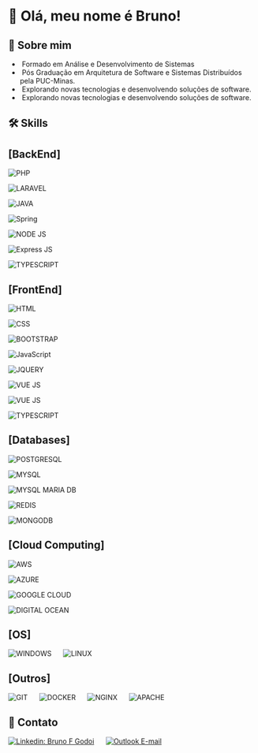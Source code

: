 # 👋 Olá, meu nome é Bruno!

## 🚀 Sobre mim

- &nbsp;Formado em Análise e Desenvolvimento de Sistemas
- &nbsp;Pós Graduação em Arquitetura de Software e Sistemas Distribuídos pela PUC-Minas.
- &nbsp;Explorando novas tecnologias e desenvolvendo soluções de software.
- &nbsp;Explorando novas tecnologias e desenvolvendo soluções de software.


## 🛠 Skills

## [BackEnd]
![PHP](https://img.shields.io/badge/PHP-777BB4?style=for-the-badge&logo=php&logoColor=white)

![LARAVEL](https://img.shields.io/badge/Laravel-FF2D20?style=for-the-badge&logo=laravel&logoColor=white)


![JAVA](https://img.shields.io/badge/Java-ED8B00?style=for-the-badge&logo=java&logoColor=white)


![Spring](https://img.shields.io/badge/Spring-6DB33F?style=for-the-badge&logo=spring&logoColor=white)


![NODE JS](https://img.shields.io/badge/Node.js-43853D?style=for-the-badge&logo=node.js&logoColor=white)

![Express JS](https://img.shields.io/badge/Express.js-404D59?style=for-the-badge)


![TYPESCRIPT](https://img.shields.io/badge/TypeScript-007ACC?style=for-the-badge&logo=typescript&logoColor=white)


## [FrontEnd]
![HTML](https://img.shields.io/badge/HTML5-E34F26?style=for-the-badge&logo=html5&logoColor=white)

![CSS](https://img.shields.io/badge/CSS-239120?&style=for-the-badge&logo=css3&logoColor=white)

![BOOTSTRAP](https://img.shields.io/badge/Bootstrap-563D7C?style=for-the-badge&logo=bootstrap&logoColor=white)

![JavaScript](https://img.shields.io/badge/JavaScript-F7DF1E?style=for-the-badge&logo=javascript&logoColor=black)

![JQUERY](https://img.shields.io/badge/jQuery-0769AD?style=for-the-badge&logo=jquery&logoColor=white)

![VUE JS](https://img.shields.io/badge/Vue.js-35495E?style=for-the-badge&logo=vue.js&logoColor=4FC08D)

![VUE JS](https://img.shields.io/badge/Vue.js-35495E?style=for-the-badge&logo=vue.js&logoColor=4FC08D)

![TYPESCRIPT](https://img.shields.io/badge/TypeScript-007ACC?style=for-the-badge&logo=typescript&logoColor=white)

## [Databases]

![POSTGRESQL](https://img.shields.io/badge/PostgreSQL-316192?style=for-the-badge&logo=postgresql&logoColor=white)

![MYSQL](https://img.shields.io/badge/MySQL-00000F?style=for-the-badge&logo=mysql&logoColor=white)

![MYSQL MARIA DB](https://img.shields.io/badge/MariaDB-01529E?style=for-the-badge&logo=mariadb&logoColor=white)

![REDIS](https://img.shields.io/badge/Redis-D9281A?style=for-the-badge&logo=redis&logoColor=white)

![MONGODB](https://img.shields.io/badge/MongoDB-4EA94B?style=for-the-badge&logo=mongodb&logoColor=white)

## [Cloud Computing]

![AWS](https://img.shields.io/badge/Amazon_AWS-232F3E?style=for-the-badge&logo=amazon-aws&logoColor=white)

![AZURE](https://img.shields.io/badge/Microsoft_Azure-0089D6?style=for-the-badge&logo=microsoft-azure&logoColor=white)

![GOOGLE CLOUD](https://img.shields.io/badge/Google_Cloud-4285F4?style=for-the-badge&logo=google-cloud&logoColor=white)

![DIGITAL OCEAN](https://img.shields.io/badge/Digital_Ocean-0080FF?style=for-the-badge&logo=digitalocean&logoColor=white)

## [OS]
![WINDOWS](https://img.shields.io/badge/Windows-017AD7?style=for-the-badge&logo=windows&logoColor=white) &nbsp;&nbsp;&nbsp;&nbsp;
![LINUX](https://img.shields.io/badge/Linux-E34F26?style=for-the-badge&logo=linux&logoColor=black) &nbsp;&nbsp;&nbsp;&nbsp;


## [Outros]
![GIT](https://img.shields.io/badge/Git-E34F26?style=for-the-badge&logo=git&logoColor=white) &nbsp;&nbsp;&nbsp;&nbsp;
![DOCKER](https://img.shields.io/badge/Docker-2496ED?style=for-the-badge&logo=docker&logoColor=white) &nbsp;&nbsp;&nbsp;&nbsp;
![NGINX](https://img.shields.io/badge/Nginx-009639?style=for-the-badge&logo=nginx&logoColor=white) &nbsp;&nbsp;&nbsp;&nbsp;
![APACHE](https://img.shields.io/badge/Nginx-009639?style=for-the-badge&logo=nginx&logoColor=white) &nbsp;&nbsp;&nbsp;&nbsp;

## 🔗 Contato

[![Linkedin: Bruno F Godoi](https://img.shields.io/badge/LinkedIn-0077B5?style=for-the-badge&logo=linkedin&logoColor=white&link=https://www.linkedin.com/in/bruno-feliciano-de-godoi-166a4390)](https://www.linkedin.com/in/bruno-feliciano-de-godoi-166a4390) &nbsp;&nbsp;&nbsp;&nbsp;
[![Outlook E-mail](https://img.shields.io/badge/Microsoft_Outlook-0078D4?style=for-the-badge&logo=microsoft-outlook&logoColor=white&link=mailto:brunofgodoi@outlook.com.br)](mailto:brunofgodoi@outlook.com.br) &nbsp;&nbsp;&nbsp;&nbsp;
